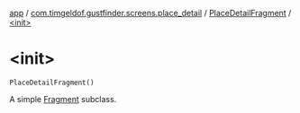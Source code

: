 [app](../../index.md) / [com.timgeldof.gustfinder.screens.place_detail](../index.md) / [PlaceDetailFragment](index.md) / [&lt;init&gt;](./-init-.md)

# &lt;init&gt;

`PlaceDetailFragment()`

A simple [Fragment](#) subclass.

